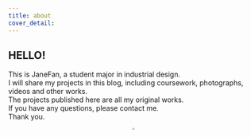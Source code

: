 ```yaml
---
title: about
cover_detail: 
---
```

## HELLO!
 This is JaneFan, a student major in industrial design.  
 I will share my projects in this blog, including coursework, photographs, videos and other works.  
 The projects published here are all my original works.  
 If you have any questions, please contact me.  
 Thank you.
<div  align="center">  
 <img src="https://i.loli.net/2020/04/19/iVMeAKpPIFO1EDs.jpg" style="zoom:25%" /> 
 </div>